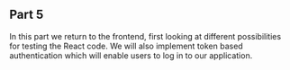 ## Part 5
In this part we return to the frontend, first looking at different possibilities for testing the React code. 
We will also implement token based authentication which will enable users to log in to our application.